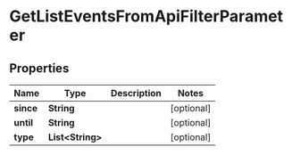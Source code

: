 

# GetListEventsFromApiFilterParameter


## Properties

| Name | Type | Description | Notes |
|------------ | ------------- | ------------- | -------------|
|**since** | **String** |  |  [optional] |
|**until** | **String** |  |  [optional] |
|**type** | **List&lt;String&gt;** |  |  [optional] |



